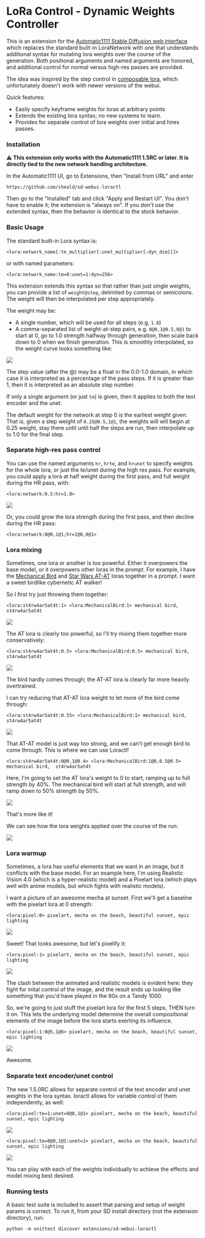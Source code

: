 # LoRa Control - Dynamic Weights Controller

This is an extension for the [Automatic1111 Stable Diffusion web interface](https://github.com/AUTOMATIC1111/stable-diffusion-webui) which replaces the standard built-in LoraNetwork with one that understands additional syntax for mutating lora weights over the course of the generation. Both positional arguments and named arguments are honored, and additional control for normal versus high-res passes are provided.

The idea was inspired by the step control in [composable lora](https://github.com/a2569875/stable-diffusion-webui-composable-lora), which unfortunately doesn't work with newer versions of the webui.

Quick features:

* Easily specify keyframe weights for loras at arbitrary points
* Extends the existing lora syntax; no new systems to learn.
* Provides for separate control of lora weights over initial and hires passes.

### Installation

**⚠️ This extension only works with the Automatic1111 1.5RC or later. It is directly tied to the new network handling architecture.**

In the Automatic1111 UI, go to Extensions, then "Install from URL" and enter

```
https://github.com/cheald/sd-webui-loractl
```

Then go to the "Installed" tab and click "Apply and Restart UI". You don't have to enable it; the extension is "always on". If you don't use the extended syntax, then the behavior is identical to the stock behavior.

### Basic Usage

The standard built-in Lora syntax is:

    <lora:network_name[:te_multiplier[:unet_multiplier[:dyn_dim]]]>

or with named parameters:

    <lora:network_name:te=0:unet=1:dyn=256>

This extension extends this syntax so that rather than just single weights, you can provide a list of `weight@step`, delimited by commas or semicolons. The weight will then be interpolated per step appropriately.

The weight may be:

* A single number, which will be used for all steps (e.g, `1.0`)
* A comma-separated list of weight-at-step pairs, e.g. `0@0,1@0.5,0@1` to start at 0, go to 1.0 strength halfway through generation, then scale back down to 0 when we finish generation. This is smoothly interpolated, so the weight curve looks something like:

![](assets/tmpumkrx_oc.png)

The step value (after the @) may be a float in the 0.0-1.0 domain, in which case it is interpreted as a percentage of the pass steps. If it is greater than 1, then it is interpreted as an absolute step number.

If only a single argument (or just `te`) is given, then it applies to both the text encoder and the unet.

The default weight for the network at step 0 is the earliest weight given. That is, given a step weight of `0.25@0.5,1@1`, the weights will will begin at 0.25 weight, stay there until until half the steps are run, then interpolate up to 1.0 for the final step.

### Separate high-res pass control

You can use the named arguments `hr`, `hrte`, and `hrunet` to specify weights for the whole lora, or just the te/unet during the high res pass. For example, you could apply a lora at half weight during the first pass, and full weight during the HR pass, with:

    <lora:network:0.5:hr=1.0>

![](assets/tmp6vhmj4ty.png)

Or, you could grow the lora strength during the first pass, and then decline during the HR pass:

    <lora:network:0@0,1@1;hr=1@0,0@1>

### Lora mixing

Sometimes, one lora or another is too powerful. Either it overpowers the base model, or it overpowers other loras in the prompt. For example, I have the [Mechanical Bird](https://civitai.com/models/98218/mechanical-bird) and [Star Wars AT-AT](https://civitai.com/models/97961/star-wars-at-at-1980) loras together in a prompt. I want a sweet birdlike cybernetic AT walker!

So I first try just throwing them together:

```
<lora:st4rw4ar5at4t:1> <lora:MechanicalBird:1> mechanical bird,  st4rw4ar5at4t
```

![](assets/00007-1449410826.png)

The AT lora is clearly too powerful, so I'll try mixing them together more conservatively:

```
<lora:st4rw4ar5at4t:0.5> <lora:MechanicalBird:0.5> mechanical bird,  st4rw4ar5at4t
``````

![](assets/00008-1449410826.png)

The bird hardly comes through; the AT-AT lora is clearly far more heavily overtrained.

I can try reducing that AT-AT lora weight to let more of the bird come through:

```
<lora:st4rw4ar5at4t:0.55> <lora:MechanicalBird:1> mechanical bird,  st4rw4ar5at4t
```
![](assets/00012-1449410826.png)

That AT-AT model is just way too strong, and we can't get enough bird to come through. This is where we can use Loractl!

```
<lora:st4rw4ar5at4t:0@0,1@0.4> <lora:MechanicalBird:1@0,0.5@0.5> mechanical bird,  st4rw4ar5at4t
```

Here, I'm going to set the AT lora's weight to 0 to start, ramping up to full strength by 40%. The mechanical bird will start at full strength, and will ramp down to 50% strength by 50%.

![](assets/00009-1449410826.png)

That's more like it!

We can see how the lora weights applied over the course of the run:

![](assets/tmpzxoq_cn7.png)

### Lora warmup

Sometimes, a lora has useful elements that we want in an image, but it conflicts with the base model. For an example here, I'm using Realistic Vision 4.0 (which is a hyper-realistic model) and a Pixelart lora (which plays well with anime models, but which fights with realistic models).

I want a picture of an awesome mecha at sunset. First we'll get a baseline with the pixelart lora at 0 strength:

```
<lora:pixel:0> pixelart, mecha on the beach, beautiful sunset, epic lighting
```

![](assets/00013-1449410826.png)

Sweet! That looks awesome, but let's pixelify it:

```
<lora:pixel:1> pixelart, mecha on the beach, beautiful sunset, epic lighting
```

![](assets/00014-1449410826.png)

The clash between the animated and realistic models is evident here: they fight for inital control of the image, and the result ends up looking like something that you'd have played in the 80s on a Tandy 1000.

So, we're going to just stuff the pixelart lora for the first 5 steps, THEN turn it on. This lets the underlying model determine the overall compositional elements of the image before the lora starts exerting its influence.

```
<lora:pixel:1:0@5,1@6> pixelart, mecha on the beach, beautiful sunset, epic lighting
```

![](assets/00015-1449410826.png)

Awesome.

### Separate text encoder/unet control

The new 1.5.0RC allows for separate control of the text encoder and unet weights in the lora syntax. loractl allows for variable control of them independently, as well:

```
<lora:pixel:te=1:unet=0@0,1@1> pixelart, mecha on the beach, beautiful sunset, epic lighting
```

![](assets/00016-1449410826.png)

```
<lora:pixel:te=0@0,1@1:unet=1> pixelart, mecha on the beach, beautiful sunset, epic lighting
```

![](assets/00017-1449410826.png)

You can play with each of the weights individually to achieve the effects and model mixing best desired.

### Running tests

A basic test suite is included to assert that parsing and setup of weight params is correct. To run it, from your SD install directory (not the extension directory), run:

    python -m unittest discover extensions/sd-webui-loractl
